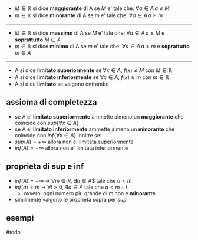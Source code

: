 
* $M \in \mathbb{R}$ si dice **maggiorante** di A se $M$ e' tale che: $\forall a \in A \, a \leq M$
* $m \in \mathbb{R}$ si dice **minorante** di A se $m$ e' tale che: $\forall a \in A \, a \geq m$
---
* $M \in \mathbb{R}$ si dice **massimo** di A se $M$ e' tale che: $\forall a \in A \, a \leq M$ e **soprattutto** $M \in A$
* $m \in \mathbb{R}$ si dice **minimo** di A se $m$ e' tale che: $\forall a \in A \, a \geq m$ e **soprattutto** $m \in A$
---
* A si dice **limitato superiormente** se $\forall x \in A$, $f(x)\leq M$ con $M \in \mathbb{R}$
* A si dice **limitato inferiormente** se $\forall x \in A$, $f(x) \geq m$ con $m \in \mathbb{R}$
* A si dice **limitato** se valgono entrambe
## assioma di completezza 
* se A e' **limitato superiormente** ammette almeno un **maggiorante** che coincide con $sup\{\forall x \in A\}$
* se A e' **limitato inferiormente** ammette almeno un **minorante** che coincide con $inf\{\forall x \in A\}$
inoltre se:
* $sup(A) = +\infty$ allora non e' limitata superiormente
* $inf(A) = -\infty$ allora non e' limitata inferiormente
## proprieta di sup e inf
* $inf(A) = -\infty$ -> $\forall m \in R$, $\exists a \in A$$ tale che $a < m$
* $inf(a) = m$ -> $\forall l>0$, $\exists a \in A$ tale che $a<m+l$
	* ovvero: ogni numero più grande di m non e **minorante**
* similmente valgono le proprietà sopra per $sup$
## esempi
#todo